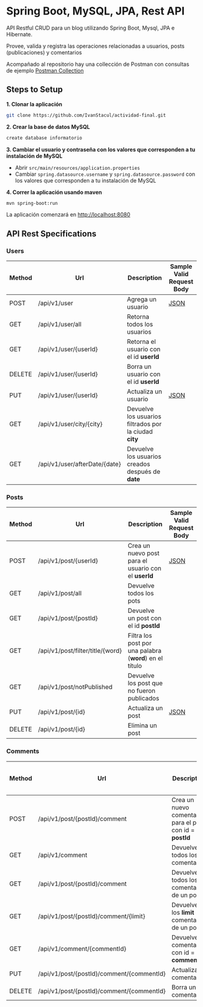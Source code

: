 # Spring Boot, MySQL, JPA, Rest API

API Restful CRUD para un blog utilizando Spring Boot, Mysql, JPA e Hibernate.

Provee, valida y registra las operaciones relacionadas a usuarios, posts (publicaciones) y comentarios

Acompañado al repositorio hay una collección de Postman con consultas de ejemplo [Postman Collection](ActividadFinal.postman_collection.json)

## Steps to Setup

**1. Clonar la aplicación**

```bash
git clone https://github.com/IvanStacul/actividad-final.git
```

**2. Crear la base de datos MySQL**

```bash
create database informatorio
```

**3. Cambiar el usuario y contraseña con los valores que corresponden a tu instalación de MySQL**

- Abrir `src/main/resources/application.properties`
- Cambiar `spring.datasource.username` y `spring.datasource.password` con los valores que corresponden a tu instalación de MySQL

**4. Correr la aplicación usando maven**

```bash
mvn spring-boot:run
```

La aplicación comenzará en <http://localhost:8080>

## API Rest Specifications

### Users

| Method | Url                           | Description                                            | Sample Valid Request Body |
| ------ | ----------------------------- | ------------------------------------------------------ | ------------------------- |
| POST   | /api/v1/user                  | Agrega un usuario                                      | [JSON](#usercreate)       |
| GET    | /api/v1/user/all              | Retorna todos los usuarios                             |                           |
| GET    | /api/v1/user/{userId}         | Retorna el usuario con el id **userId**                |                           |
| DELETE | /api/v1/user/{userId}         | Borra un usuario con el id **userId**                  |                           |
| PUT    | /api/v1/user/{userId}         | Actualiza un usuario                                   | [JSON](#userupdate)       |
| GET    | /api/v1/user/city/{city}      | Devuelve los usuarios filtrados por la ciudad **city** |                           |
| GET    | /api/v1/user/afterDate/{date} | Devuelve los usuarios creados después de **date**      |                           |

### Posts

| Method | Url                              | Description                                             | Sample Valid Request Body |
| ------ | -------------------------------- | ------------------------------------------------------- | ------------------------- |
| POST   | /api/v1/post/{userId}            | Crea un nuevo post para el usuario con el **userId**    | [JSON](#postcreate)       |
| GET    | /api/v1/post/all                 | Devuelve todos los pots                                 |                           |
| GET    | /api/v1/post/{postId}            | Devuelve un post con el id **postId**                   |                           |
| GET    | /api/v1/post/filter/title/{word} | Filtra los post por una palabra (**word**) en el título |                           |
| GET    | /api/v1/post/notPublished        | Devuelve los post que no fueron publicados              |                           |
| PUT    | /api/v1/post/{id}                | Actualiza un post                                       | [JSON](#postupdate)       |
| DELETE | /api/v1/post/{id}                | Elimina un post                                         |                           |

### Comments

| Method | Url                                       | Description                                               | Sample Valid Request Body |
| ------ | ----------------------------------------- | --------------------------------------------------------- | ------------------------- |
| POST   | /api/v1/post/{postId}/comment             | Crea un nuevo comentario para el post con id = **postId** | [JSON](#commentcreate)    |
| GET    | /api/v1/comment                           | Devuelve todos los comentarios                            |                           |
| GET    | /api/v1/post/{postId}/comment             | Devuelve todos los comentarios de un post                 |                           |
| GET    | /api/v1/post/{postId}/comment/{limit}     | Devuelve los **limit** comentarios de un post             |                           |
| GET    | /api/v1/comment/{commentId}               | Devuelve el comentario con id = **commentId**             |                           |
| PUT    | /api/v1/post/{postId}/comment/{commentId} | Actualiza un comentario                                   | [JSON](#commentupdate)    |
| DELETE | /api/v1/post/{postId}/comment/{commentId} | Borra un comentario                                       |                           |
